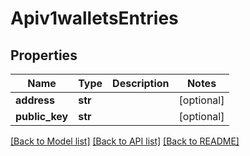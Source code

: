 # Apiv1walletsEntries

## Properties
Name | Type | Description | Notes
------------ | ------------- | ------------- | -------------
**address** | **str** |  | [optional] 
**public_key** | **str** |  | [optional] 

[[Back to Model list]](../README.md#documentation-for-models) [[Back to API list]](../README.md#documentation-for-api-endpoints) [[Back to README]](../README.md)


